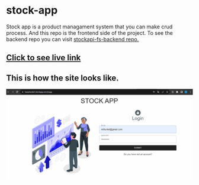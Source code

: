 # stock-app

Stock app is a product managament system that you can make crud process. And this repo is the frontend side of the project. To see the backend repo you can visit [stockapi-fs-backend repo.](https://github.com/Hasan-Turkel/stockapi-fs-backend)
## [Click to see live link](https://stockapi-fs-frontend.vercel.app/)

## This is how the site looks like.

![./stockapp.gif](./stockapp.gif)
